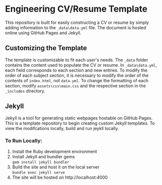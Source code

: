 # Engineering CV/Resume Template
This repository is built for easily constructing a CV or resume by simply adding 
information to the `_data\data.yml` file. The document is hosted online using GitHub 
Pages and Jekyll.

## Customizing the Template
The template is customizable to fit each user's needs. The `_data` folder contains
the content used to populate the CV or resume. In `_data\data.yml`, each field 
corresponds to each section and new entries. To modify the order of each subject 
section, it is necessary to modify the order of the contents of `index.html`, not 
`data.yml`. To change the formatting of each section, modify `assets\css\main.css` 
and the respective section in the `_includes` directory. 

## Jekyll
Jekyll is a tool for generating static webpages hostable on GitHub Pages. This is a template repository to begin creating custom Jekyll templates. To view the modifcations locally, build and run jeykll locally.

### To Run Locally:
1. Install the Ruby development environment
1. Install Jekyll and bundler gems <br>
    `gem install jekyll bundler`
1. Build the site and host it on the local server <br>
    `bundle exec jekyll serve`
1. The site will be hosted on http://localhost:4000

